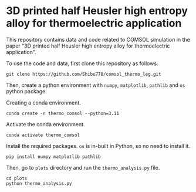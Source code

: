 # 3D printed half Heusler high entropy alloy for thermoelectric application

This repository contains data and code related to COMSOL simulation in the paper "3D printed half Heusler high entropy alloy for thermoelectric application".

To use the code and data, first clone this repository as follows.

```shell
git clone https://github.com/Shibu778/comsol_thermo_leg.git
```

Then, create a python environment with `numpy`, `matplotlib`, `pathlib` and `os` python package.

Creating a conda environment.
```shell
conda create -n thermo_comsol --python=3.11
```

Activate the conda environment.
```shell
conda activate thermo_comsol
```

Install the required packages. `os` is in-built in Python, so no need to install it.

```shell
pip install numpy matplotlib pathlib
```

Then, go to `plots` directory and run the `thermo_analysis.py` file.
```shell
cd plots
python thermo_analysis.py
```




